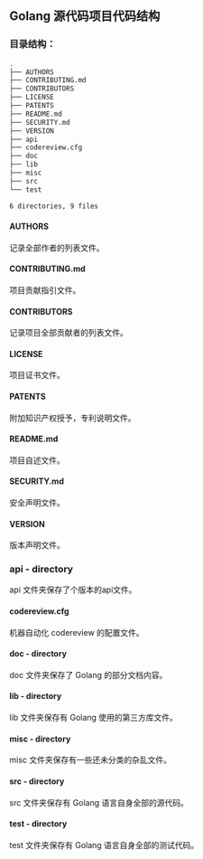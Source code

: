 

## Golang 源代码项目代码结构



### 目录结构：

```txt
.
├── AUTHORS
├── CONTRIBUTING.md
├── CONTRIBUTORS
├── LICENSE
├── PATENTS
├── README.md
├── SECURITY.md
├── VERSION
├── api
├── codereview.cfg
├── doc
├── lib
├── misc
├── src
└── test

6 directories, 9 files
```

#### AUTHORS 

记录全部作者的列表文件。

#### CONTRIBUTING.md

项目贡献指引文件。

#### CONTRIBUTORS

记录项目全部贡献者的列表文件。

#### LICENSE

项目证书文件。

#### PATENTS

附加知识产权授予，专利说明文件。

#### README.md

项目自述文件。

#### SECURITY.md

安全声明文件。

#### VERSION

版本声明文件。

### api - directory

api 文件夹保存了个版本的api文件。

#### codereview.cfg 

机器自动化 codereview 的配置文件。

#### doc - directory

doc 文件夹保存了 Golang 的部分文档内容。

#### lib - directory

lib 文件夹保存有 Golang 使用的第三方库文件。

#### misc - directory

misc 文件夹保存有一些还未分类的杂乱文件。

#### src - directory

src 文件夹保存有 Golang 语言自身全部的源代码。

#### test - directory

test 文件夹保存有 Golang 语言自身全部的测试代码。

